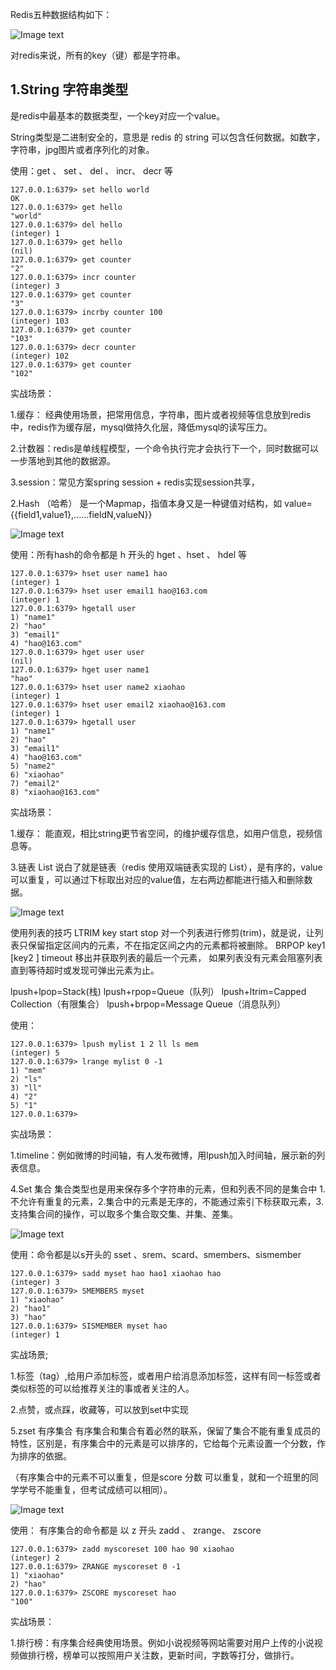 Redis五种数据结构如下：

![Image text](img/1585642134.jpg)

对redis来说，所有的key（键）都是字符串。

## 1.String 字符串类型

是redis中最基本的数据类型，一个key对应一个value。

String类型是二进制安全的，意思是 redis 的 string 可以包含任何数据。如数字，字符串，jpg图片或者序列化的对象。

使用：get 、 set 、 del 、 incr、 decr 等

```
127.0.0.1:6379> set hello world
OK
127.0.0.1:6379> get hello
"world"
127.0.0.1:6379> del hello
(integer) 1
127.0.0.1:6379> get hello
(nil)
127.0.0.1:6379> get counter
"2"
127.0.0.1:6379> incr counter
(integer) 3
127.0.0.1:6379> get counter
"3"
127.0.0.1:6379> incrby counter 100
(integer) 103
127.0.0.1:6379> get counter
"103"
127.0.0.1:6379> decr counter
(integer) 102
127.0.0.1:6379> get counter
"102"
```
实战场景：

1.缓存： 经典使用场景，把常用信息，字符串，图片或者视频等信息放到redis中，redis作为缓存层，mysql做持久化层，降低mysql的读写压力。

2.计数器：redis是单线程模型，一个命令执行完才会执行下一个，同时数据可以一步落地到其他的数据源。

3.session：常见方案spring session + redis实现session共享，

2.Hash （哈希）
是一个Mapmap，指值本身又是一种键值对结构，如 value={{field1,value1},......fieldN,valueN}}

![Image text](img/1585644681.jpg)

使用：所有hash的命令都是  h   开头的     hget  、hset 、  hdel 等

```
127.0.0.1:6379> hset user name1 hao
(integer) 1
127.0.0.1:6379> hset user email1 hao@163.com
(integer) 1
127.0.0.1:6379> hgetall user
1) "name1"
2) "hao"
3) "email1"
4) "hao@163.com"
127.0.0.1:6379> hget user user
(nil)
127.0.0.1:6379> hget user name1
"hao"
127.0.0.1:6379> hset user name2 xiaohao
(integer) 1
127.0.0.1:6379> hset user email2 xiaohao@163.com
(integer) 1
127.0.0.1:6379> hgetall user
1) "name1"
2) "hao"
3) "email1"
4) "hao@163.com"
5) "name2"
6) "xiaohao"
7) "email2"
8) "xiaohao@163.com"
```
实战场景：

1.缓存： 能直观，相比string更节省空间，的维护缓存信息，如用户信息，视频信息等。

 3.链表 
List 说白了就是链表（redis 使用双端链表实现的 List），是有序的，value可以重复，可以通过下标取出对应的value值，左右两边都能进行插入和删除数据。

![Image text](img/1585645039.jpg)

使用列表的技巧
LTRIM key start stop
对一个列表进行修剪(trim)，就是说，让列表只保留指定区间内的元素，不在指定区间之内的元素都将被删除。
BRPOP key1 [key2 ] timeout
移出并获取列表的最后一个元素， 如果列表没有元素会阻塞列表直到等待超时或发现可弹出元素为止。

lpush+lpop=Stack(栈)
lpush+rpop=Queue（队列）
lpush+ltrim=Capped Collection（有限集合）
lpush+brpop=Message Queue（消息队列）
 
使用：

```
127.0.0.1:6379> lpush mylist 1 2 ll ls mem
(integer) 5
127.0.0.1:6379> lrange mylist 0 -1
1) "mem"
2) "ls"
3) "ll"
4) "2"
5) "1"
127.0.0.1:6379>
```
实战场景：

1.timeline：例如微博的时间轴，有人发布微博，用lpush加入时间轴，展示新的列表信息。

4.Set   集合
集合类型也是用来保存多个字符串的元素，但和列表不同的是集合中  1. 不允许有重复的元素，2.集合中的元素是无序的，不能通过索引下标获取元素，3.支持集合间的操作，可以取多个集合取交集、并集、差集。

![Image text](img/1585645765.jpg)

使用：命令都是以s开头的  sset 、srem、scard、smembers、sismember

```
127.0.0.1:6379> sadd myset hao hao1 xiaohao hao
(integer) 3
127.0.0.1:6379> SMEMBERS myset
1) "xiaohao"
2) "hao1"
3) "hao"
127.0.0.1:6379> SISMEMBER myset hao
(integer) 1
```

实战场景;

1.标签（tag）,给用户添加标签，或者用户给消息添加标签，这样有同一标签或者类似标签的可以给推荐关注的事或者关注的人。

2.点赞，或点踩，收藏等，可以放到set中实现

 

5.zset  有序集合
有序集合和集合有着必然的联系，保留了集合不能有重复成员的特性，区别是，有序集合中的元素是可以排序的，它给每个元素设置一个分数，作为排序的依据。

（有序集合中的元素不可以重复，但是score 分数 可以重复，就和一个班里的同学学号不能重复，但考试成绩可以相同）。

![Image text](img/1585645845.jpg)

使用： 有序集合的命令都是 以  z  开头    zadd 、 zrange、 zscore

```
127.0.0.1:6379> zadd myscoreset 100 hao 90 xiaohao
(integer) 2
127.0.0.1:6379> ZRANGE myscoreset 0 -1
1) "xiaohao"
2) "hao"
127.0.0.1:6379> ZSCORE myscoreset hao
"100"
```
实战场景：

1.排行榜：有序集合经典使用场景。例如小说视频等网站需要对用户上传的小说视频做排行榜，榜单可以按照用户关注数，更新时间，字数等打分，做排行。